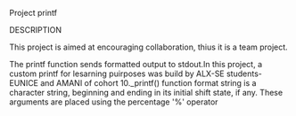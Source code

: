 Project printf

DESCRIPTION

This project is aimed at encouraging collaboration, thius it is a team project.

The printf function sends formatted output to stdout.In this project, a custom printf for lesarning puirposes was build by ALX-SE students- EUNICE and AMANI of cohort 10._printf() function format string is a character string, beginning and ending in its initial shift state, if any. These arguments are placed using the percentage '%' operator
